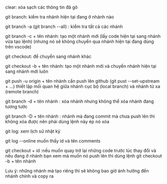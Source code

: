 clear: xóa sạch các thông tin đã gõ

git branch: kiểm tra nhánh hiện tại đang ở nhánh nào

git branch -a (git branch --all) : kiểm tra tất cả các nhánh

git branch -c + tên nhánh: tạo một nhánh mới (lấy code hiện tại sang nhánh vừa tạo lệnh) (nhưng nó sẽ không chuyển qua nhánh hiện tại đang dùng trên vscode)

git checkout: để chuyển sang nhánh khác

git checkout -b + tên nhánh: tạo một nhánh mới và chuyển nhánh hiện tại sang nhánh mới luôn

git push -u origin + tên nhánh cần push lên github (git pust --set-upstream + …) thiết lập mối quan hệ giữa nhánh cục bộ (local branch) và nhánh từ xa (remote branch)

git branch -d + tên nhánh : xóa nhánh nhưng không thể xóa nhánh đang tương tước

git branch -D + tên nhánh : nhánh mà đang commit mà chưa push lên thì không xóa được nên phải dùng lệnh này ép nó xóa

git log: xem lịch sử nhật ký

git log --online muốn thấy id và tên comments

git checkout + id :nếu muốn quay trở lại những code trước lúc thay đổi và nếu đang ở nhánh bạn xem mà muốn nó push lên thì dùng lệnh git checkout -b + tên nhánh

Lưu ý: những nhánh mà tạo riêng thì sẽ không bao giờ ảnh hưởng đến nhánh chính và copy ra
